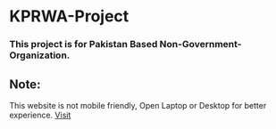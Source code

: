 # KPRWA-Project
### This project is for Pakistan Based Non-Government-Organization.
## Note:
This website is not mobile friendly, Open Laptop or Desktop for better experience.
[Visit](http://kprwa.org/)
